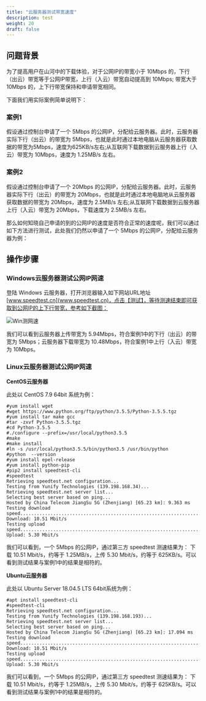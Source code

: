 ```yaml
---
title: "云服务器测试带宽速度"
description: test
weight: 20
draft: false
---
```



## 问题背景
为了提高用户在山河中的下载体验，对于公网IP的带宽小于 10Mbps 的，下行（出云）带宽等于公网IP带宽，上行（入云）带宽自动提高到 10Mbps; 带宽大于 10Mbps 的，上下行带宽保持和申请带宽相同。

下面我们用实际案例简单说明下：
### 案例1 
假设通过控制台申请了一个 5Mbps 的公网IP，分配给云服务器。此时，云服务器实际下行（出云）的带宽为 5Mbps，也就是此时通过本地电脑从云服务器获取数据的带宽为5Mbps，速度为625KB/s左右;从互联网下载数据到云服务器上行（入云）带宽为 10Mbps，速度为 1.25MB/s 左右。

### 案例2
假设通过控制台申请了一个 20Mbps 的公网IP，分配给云服务器。此时，云服务器实际下行（出云）的带宽为 20Mbps，也就是此时通过本地电脑地从云服务器获取数据的带宽为 20Mbps，速度为 2.5MB/s 左右;从互联网下载数据到云服务器上行（入云）带宽为 20Mbps，下载速度为 2.5MB/s 左右。

那么如何知晓自己申请的到的公网IP的速度是否符合正常的速度呢，我们可以通过如下方法进行测试，此处我们仍然以申请了一个 5Mbps 的公网IP，分配给云服务器为例：

## 操作步骤

### Windows云服务器测试公网IP网速

登陆 Windows 云服务器，打开浏览器输入如下网站URL地址[www.speedtest.cn](www.speedtest.cn)，点击【测试】，等待测速结束即可获取到公网IP的上下行带宽，参考如下截图：

![Win测网速](/compute/vm/_images/speetest_of_winOS.png)

我们可以看到云服务器上传带宽为 5.94Mbps，符合案例1中的下行（出云）的带宽为 5Mbps；云服务器下载带宽为 10.48Mbps，符合案例1中上行（入云）带宽为 10Mbps。

### Linux云服务器测试公网IP网速
**CentOS云服务器**

此处以 CentOS 7.9 64bit 系统为例：
```
#yum install wget
#wget https://www.python.org/ftp/python/3.5.5/Python-3.5.5.tgz
#yum install tar make gcc
#tar -zxvf Python-3.5.5.tgz
#cd Python-3.5.5
#./configure --prefix=/usr/local/python3.5.5
#make
#make install
#ln -s /usr/local/python3.5.5/bin/python3.5 /usr/bin/python
#python  --version
#yum install epel-release
#yum install python-pip
#pip2 install speedtest-cli
#speedtest
Retrieving speedtest.net configuration...
Testing from Yunify Technologies (139.198.168.34)...
Retrieving speedtest.net server list...
Selecting best server based on ping...
Hosted by China Telecom JiangSu 5G (Zhenjiang) [65.23 km]: 9.363 ms
Testing download speed................................................................................
Download: 10.51 Mbit/s
Testing upload speed......................................................................................
Upload: 5.30 Mbit/s
```
我们可以看到，一个 5Mbps 的公网IP，通过第三方 speedtest 测速结果为：
下载 10.51 Mbit/s，约等于 1.25MB/s，上传 5.30 Mbit/s，约等于 625KB/s。可以看到测试结果与案例1中的结果是相符的。

**Ubuntu云服务器**

此处以 Ubuntu Server 18.04.5 LTS 64bit系统为例：
```
#apt install speedtest-cli
#speedtest-cli 
Retrieving speedtest.net configuration...
Testing from Yunify Technologies (139.198.168.193)...
Retrieving speedtest.net server list...
Selecting best server based on ping...
Hosted by China Telecom JiangSu 5G (Zhenjiang) [65.23 km]: 17.094 ms
Testing download speed................................................................................
Download: 10.51 Mbit/s
Testing upload speed............................................................................................
Upload: 5.30 Mbit/s
```
我们可以看到，一个 5Mbps 的公网IP，通过第三方 speedtest 测速结果为：
下载 10.51 Mbit/s，约等于 1.25MB/s，上传 5.30 Mbit/s，约等于 625KB/s。可以看到测试结果与案例1中的结果是相符的。